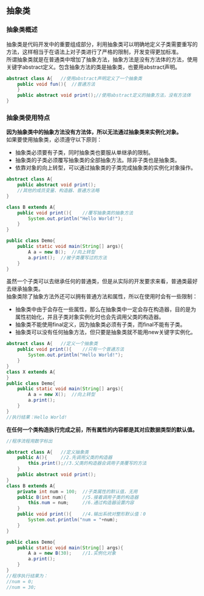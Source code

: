 ## 抽象类

### 抽象类概述

抽象类是代码开发中的重要组成部分，利用抽象类可以明确地定义子类需要重写的方法，这样相当于在语法上对子类进行了严格的限制，开发变得更加标准。  
所谓抽象类就是在普通类中增加了抽象方法，抽象方法是没有方法体的方法，使用关键字abstract定义。包含抽象方法的类是抽象类，也要用abstract声明。

```java
abstract class A{	//使用abstract声明定义了一个抽象类
    public void fun(){	//普通方法
    }
    public abstract void print();//使用abstract定义的抽象方法，没有方法体
}
```

### 抽象类使用特点

**因为抽象类中的抽象方法没有方法体，所以无法通过抽象类来实例化对象。**  
如果要使用抽象类，必须遵守以下原则：

- 抽象类必须要有子类，同时抽象类也要服从单继承的限制。
- 抽象类的子类必须覆写抽象类的全部抽象方法。除非子类也是抽象类。
- 依靠对象的向上转型，可以通过抽象类的子类完成抽象类的实例化对象操作。

```java
abstract class A{	
    public abstract void print();
    //其他的成员变量、构造器、普通方法略
}

class B extends A{
    public void print(){	//覆写抽象类的抽象方法
        System.out.println("Hello World!");
    }
}

public class Demo{
    public static void main(String[] args){
        A a = new B();	//向上转型
        a.print();	//被子类覆写过的方法
    }
}

```

虽然一个子类可以去继承任何的普通类，但是从实际的开发要求来看，普通类最好去继承抽象类。  
抽象类除了抽象方法外还可以拥有普通方法和属性，所以在使用时会有一些限制：

- 抽象类中由于会存在一些属性，那么在抽象类中一定会存在构造器，目的是为属性初始化，并且子类对象实例化时也会先调用父类的构造器。
- 抽象类不能使用final定义，因为抽象类必须有子类，而final不能有子类。
- 抽象类可以没有任何抽象方法，但只要是抽象类就不能用new关键字实例化。

```java
abstract class A{	//定义一个抽象类
    public void print(){	//只有一个普通方法
        System.out.println("Hello World!");
    }
}
class X extends A{
}
public class Demo{
    public static void main(String[] args){
        A a = new X();	//向上转型
        a.print();	
    }
}
//执行结果：Hello World!
```

**在任何一个类构造执行完成之前，所有属性的内容都是其对应数据类型的默认值。**

```java
//程序流程用数字标出

abstract class A{	//定义抽象类
    public A(){		//2.先调用父类的构造器
        this.print();//3.父类的构造器会调用子类覆写的方法
    }
    public abstract void print();
}
class B extends A{		
    private int num = 100;	//子类属性的默认值，无用
    public B(int num){		//5.接着调用子类的构造器
        this.num = num;		//6.通过构造器设置内容
    }
    public void print(){	//4.输出系统对整形默认值：0
        System.out.println("num = "+num);	
    }
}

public class Demo{
    public static void main(String[] args){
        A a = new B(30);	//1.实例化对象
        a.print();
    }
}
//程序执行结果为：
//num = 0;
//num = 30;
```

